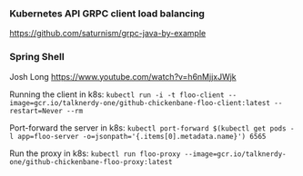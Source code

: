 
### Kubernetes API GRPC client load balancing

https://github.com/saturnism/grpc-java-by-example

### Spring Shell

Josh Long https://www.youtube.com/watch?v=h6nMjjxJWjk

Running the client in k8s:
`kubectl run -i -t floo-client --image=gcr.io/talknerdy-one/github-chickenbane-floo-client:latest --restart=Never --rm`

Port-forward the server in k8s:
`kubectl port-forward $(kubectl get pods -l app=floo-server -o=jsonpath='{.items[0].metadata.name}') 6565`

Run the proxy in k8s:
`kubectl run floo-proxy --image=gcr.io/talknerdy-one/github-chickenbane-floo-proxy:latest`
